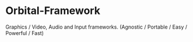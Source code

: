 # Orbital-Framework
Graphics / Video, Audio and Input frameworks. (Agnostic / Portable / Easy / Powerful / Fast)
